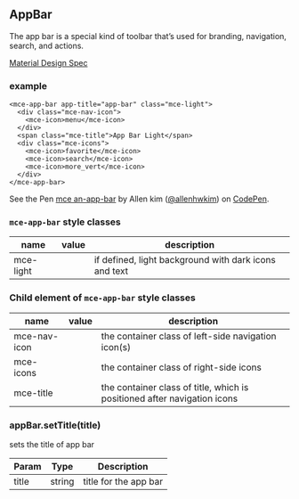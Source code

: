 <a name="AppBar"></a>

## AppBar
The app bar is a special kind of toolbar that’s used for branding, navigation, search, and actions.

[Material Design Spec](https://material.io/guidelines/layout/structure.html#structure-app-bar)

### example
```
<mce-app-bar app-title="app-bar" class="mce-light">
  <div class="mce-nav-icon">
    <mce-icon>menu</mce-icon>
  </div>
  <span class="mce-title">App Bar Light</span>
  <div class="mce-icons">
    <mce-icon>favorite</mce-icon>
    <mce-icon>search</mce-icon>
    <mce-icon>more_vert</mce-icon>
  </div>
</mce-app-bar>
```

<p data-height="300" data-theme-id="32189" data-slug-hash="EobYmr" data-default-tab="result" data-user="allenhwkim" data-embed-version="2" data-pen-title="mce an-app-bar" class="codepen">See the Pen <a href="https://codepen.io/allenhwkim/pen/EobYmr/">mce an-app-bar</a> by Allen kim (<a href="https://codepen.io/allenhwkim">@allenhwkim</a>) on <a href="https://codepen.io">CodePen</a>.</p>
<script async src="https://production-assets.codepen.io/assets/embed/ei.js"></script>

### `mce-app-bar` style classes
 |name|value|description|
 |---|---|---|
 |mce-light| | if defined, light background with dark icons and text


### Child element of `mce-app-bar` style classes
 |name|value|description|
 |---|---|---|
 |mce-nav-icon| | the container class of left-side navigation icon(s)
 |mce-icons| | the container class of right-side icons
 |mce-title| | the container class of title, which is positioned after navigation icons

<a name="AppBar+setTitle"></a>

### appBar.setTitle(title)
sets the title of app bar


| Param | Type | Description |
| --- | --- | --- |
| title | string | title for the app bar |

